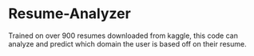 # Resume-Analyzer
Trained on over 900 resumes downloaded from kaggle, this code can analyze and predict which domain the user is based off on their resume.
